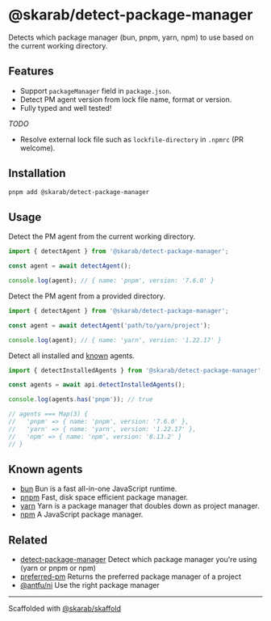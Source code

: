 # @skarab/detect-package-manager

Detects which package manager (bun, pnpm, yarn, npm) to use based on the current working directory.

## Features

- Support `packageManager` field in `package.json`.
- Detect PM agent version from lock file name, format or version.
- Fully typed and well tested!

_TODO_

- Resolve external lock file such as `lockfile-directory` in `.npmrc` (PR welcome).

## Installation

```bash
pnpm add @skarab/detect-package-manager
```

## Usage

Detect the PM agent from the current working directory.

```ts
import { detectAgent } from '@skarab/detect-package-manager';

const agent = await detectAgent();

console.log(agent); // { name: 'pnpm', version: '7.6.0' }
```

Detect the PM agent from a provided directory.

```ts
import { detectAgent } from '@skarab/detect-package-manager';

const agent = await detectAgent('path/to/yarn/project');

console.log(agent); // { name: 'yarn', version: '1.22.17' }
```

Detect all installed and [known](#known-agents) agents.

```ts
import { detectInstalledAgents } from '@skarab/detect-package-manager';

const agents = await api.detectInstalledAgents();

console.log(agents.has('pnpm')); // true

// agents === Map(3) {
//   'pnpm' => { name: 'pnpm', version: '7.6.0' },
//   'yarn' => { name: 'yarn', version: '1.22.17' },
//   'npm' => { name: 'npm', version: '8.13.2' }
// }
```

## Known agents

- [bun](https://bun.sh/) Bun is a fast all-in-one JavaScript runtime.
- [pnpm](https://pnpm.io/) Fast, disk space efficient package manager.
- [yarn](https://yarnpkg.com/) Yarn is a package manager that doubles down as project manager.
- [npm](https://www.npmjs.com/package/npm) A JavaScript package manager.

## Related

- [detect-package-manager](https://github.com/egoist/detect-package-manager) Detect which package manager you're using (yarn or pnpm or npm)
- [preferred-pm](https://github.com/zkochan/packages/tree/main/preferred-pm) Returns the preferred package manager of a project
- [@antfu/ni](https://github.com/antfu/ni) Use the right package manager

---

Scaffolded with [@skarab/skaffold](https://www.npmjs.com/package/@skarab/skaffold)
